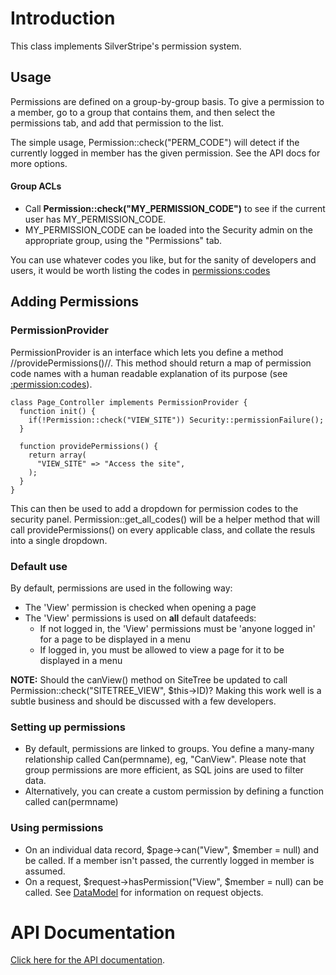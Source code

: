 # Introduction

This class implements SilverStripe's permission system.


## Usage

Permissions are defined on a group-by-group basis.  To give a permission to a member, go to a group that contains them, and then select the permissions tab, and add that permission to the list.

The simple usage, Permission::check("PERM_CODE") will detect if the currently logged in member has the given permission.  See the API docs for more options.

#### Group ACLs

*  Call **Permission::check("MY_PERMISSION_CODE")** to see if the current user has MY_PERMISSION_CODE.
*  MY_PERMISSION_CODE can be loaded into the Security admin on the appropriate group, using the "Permissions" tab. 

You can use whatever codes you like, but for the sanity of developers and users, it would be worth listing the codes in [permissions:codes](permissions/codes)

## Adding Permissions

### PermissionProvider

PermissionProvider is an interface which lets you define a method //providePermissions()//. This method should return a map of permission code names with a human readable explanation of its purpose (see [:permission:codes](/permission/codes)).

~~~ {php}
class Page_Controller implements PermissionProvider {
  function init() {
    if(!Permission::check("VIEW_SITE")) Security::permissionFailure();
  }

  function providePermissions() {
    return array(
      "VIEW_SITE" => "Access the site",
    );
  }
}
~~~

This can then be used to add a dropdown for permission codes to the security panel.  Permission::get_all_codes() will be a helper method that will call providePermissions() on every applicable class, and collate the resuls into a single dropdown.

### Default use

By default, permissions are used in the following way:

*  The 'View' permission is checked when opening a page
*  The 'View' permissions is used on **all** default datafeeds:
    * If not logged in, the 'View' permissions must be 'anyone logged in' for a page to be displayed in a menu
    * If logged in, you must be allowed to view a page for it to be displayed in a menu

**NOTE:** Should the canView() method on SiteTree  be updated to call Permission::check("SITETREE_VIEW", $this->ID)?  Making this work well is a subtle business and should be discussed with a few developers.

### Setting up permissions

*  By default, permissions are linked to groups.  You define a many-many relationship called Can(permname), eg, "CanView".  Please note that group permissions are more efficient, as SQL joins are used to filter data.
*  Alternatively, you can create a custom permission by defining a function called can(permname)

### Using permissions

*  On an individual data record, $page->can("View", $member = null) and be called.  If a member isn't passed, the currently logged in member is assumed.
*  On a request, $request->hasPermission("View", $member = null) can be called.  See [DataModel](DataModel) for information on request objects.


# API Documentation

[Click here for the API documentation](http://api.silverstripe.org/trunk/database/Permission.html).
